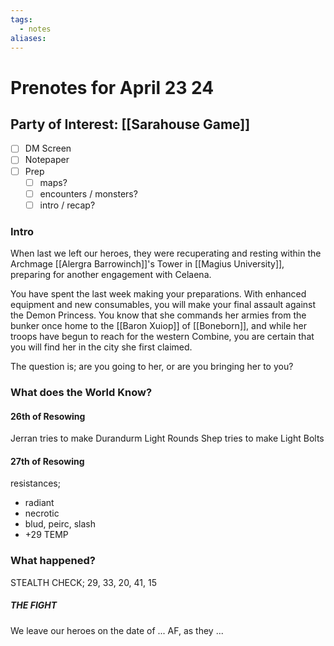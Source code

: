 ```yaml
---
tags:
  - notes
aliases:
---
```


# Prenotes for April 23 24
## Party of Interest: [[Sarahouse Game]]
- [ ] DM Screen
- [ ] Notepaper
- [ ] Prep
	- [ ] maps?
	- [ ] encounters / monsters?
	- [ ] intro / recap?

### Intro
When last we left our heroes, they were recuperating and resting within the Archmage [[Alergra Barrowinch]]'s Tower in [[Magius University]], preparing for another engagement with Celaena.

You have spent the last week making your preparations. With enhanced equipment and new consumables, you will make your final assault against the Demon Princess. You know that she commands her armies from the bunker once home to the [[Baron Xuiop]] of [[Boneborn]], and while her troops have begun to reach for the western Combine, you are certain that you will find her in the city she first claimed.

The question is; are you going to her, or are you bringing her to you?

### What does the World Know?

#### 26th of Resowing
Jerran tries to make Durandurm Light Rounds
Shep tries to make Light Bolts 
#### 27th of Resowing

resistances;
- radiant
- necrotic
- blud, peirc, slash
- +29 TEMP

### What happened?
STEALTH CHECK; 29, 33, 20, 41, 15
##### THE FIGHT


We leave our heroes on the date of ... AF, as they ...